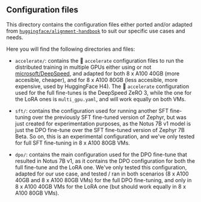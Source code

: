 ## Configuration files

This directory contains the configuration files either ported and/or adapted from [`huggingface/alignment-handbook`](https://github.com/huggingface/alignment-handbook) to suit our specific use cases and needs.

Here you will find the following directories and files:

* `accelerate/`: contains the 🤗 `accelerate` configuration files to run the distributed training in multiple GPUs either using or not [microsoft/DeepSpeed](https://github.com/microsoft/DeepSpeed), and adapted for both 8 x A100 40GB (more accesible, cheaper), and for 8 x A100 80GB (less accesible, more expensive, used by HuggingFace H4). The 🤗 `accelerate` configuration used for the full fine-tunes is the DeepSpeed ZeRO 3, while the one for the LoRA ones is `multi_gpu.yaml`, and will work equally on both VMs.

* `sft/`: contains the configuration used for running another SFT fine-tuning over the previously SFT fine-tuned version of Zephyr, but was just created for experimentation purposes, as the Notus 7B v1 model is just the DPO fine-tune over the SFT fine-tuned version of Zephyr 7B Beta. So on, this is an experimental configuration, and we've only tested for full SFT fine-tuning in 8 x A100 80GB VMs.

* `dpo/`: contains the main configuration used for the DPO fine-tune that resulted in Notus 7B v1, as it contains the DPO configuration for both the full fine-tune and the LoRA one. We've only tested this configuration, adapted for our use case, and tested / ran in both scenarios (8 x A100 40GB and 8 x A100 80GB VMs) for the full DPO fine-tuning, and only in 8 x A100 40GB VMs for the LoRA one (but should work equally in 8 x A100 80GB VMs).
